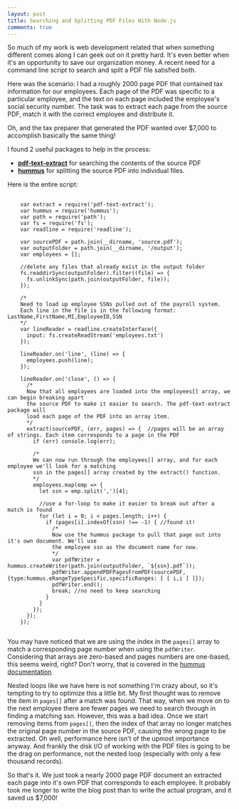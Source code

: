 ```yaml
---
layout: post
title: Searching and Splitting PDF Files With Node.js
comments: true
---
```


So much of my work is web development related that when something different comes along I can geek out on it pretty hard. It's even better
when it's an opportunity to save our organization money. A recent need for a command line script to search and split a PDF file satisfied both.

Here was the scenario: I had a roughly 2000 page PDF that contained tax information for our employees. Each page of the PDF was specific to a particular employee,
and the text on each page included the employee's social security number. The task was to extract each page from the source PDF, match it with the correct
employee and distribute it.

Oh, and the tax preparer that generated the PDF wanted over $7,000 to accomplish basically the same thing!

I found 2 useful packages to help in the process:

* **[pdf-text-extract](https://www.npmjs.com/package/pdf-text-extract)** for searching the contents of the source PDF
* **[hummus](https://www.npmjs.com/package/hummus)** for splitting the source PDF into individual files.

Here is the entire script:

<pre class="prettyprint">
  <code class="language-javascript">
    var extract = require('pdf-text-extract');
    var hummus = require('hummus');
    var path = require('path');
    var fs = require('fs');
    var readline = require('readline');

    var sourcePDF = path.join(__dirname, 'source.pdf');
    var outputFolder = path.join(__dirname, '/output');
    var employees = [];

    //delete any files that already exist in the output folder
    fs.readdirSync(outputFolder).filter((file) => {
      fs.unlinkSync(path.join(outputFolder, file));
    });

    /*
    Need to load up employee SSNs pulled out of the payroll system.
    Each line in the file is in the following format: LastName,FirstName,MI,EmployeeID,SSN
    */
    var lineReader = readline.createInterface({
      input: fs.createReadStream('employees.txt')
    });

    lineReader.on('line', (line) => {
      employees.push(line);
    });

    lineReader.on('close', () => {
      /*
      Now that all employees are loaded into the employees[] array, we can begin breaking apart
      the source PDF to make it easier to search. The pdf-text-extract package will
      load each page of the PDF into an array item.
      */
      extract(sourcePDF, (err, pages) => {  //pages will be an array of strings. Each item corresponds to a page in the PDF
        if (err) console.log(err);

        /*
        We can now run through the employees[] array, and for each employee we'll look for a matching
        ssn in the pages[] array created by the extract() function.
        */
        employees.map(emp => {
          let ssn = emp.split(',')[4];

          //use a for-loop to make it easier to break out after a match is found
          for (let i = 0; i < pages.length; i++) {
            if (pages[i].indexOf(ssn) !== -1) { //found it!
              /*
              Now use the hummus package to pull that page out into it's own document. We'll use
              the employee ssn as the document name for now.
              */
              var pdfWriter = hummus.createWriter(path.join(outputFolder, `${ssn}.pdf`));
              pdfWriter.appendPDFPagesFromPDF(sourcePDF, {type:hummus.eRangeTypeSpecific,specificRanges: [ [ i,i ] ]});
              pdfWriter.end();
              break; //no need to keep searching
            }
          }
        });
      });
    });
  </code>
</pre>


You may have noticed that we are using the index in the ```pages[]``` array to match a corresponding page number when using the ```pdfWriter```. Considering
that arrays are zero-based and pages numbers are one-based, this seems weird, right? Don't worry, that is covered in the [hummus documentation](https://github.com/galkahana/HummusJS/wiki/Embedding-pdf)

Nested loops like we have here is not something I'm crazy about, so it's tempting to try to optimize this a little bit. My first thought was to remove the item in ```pages[]``` after a match was found.
That way, when we move on to the next employee there are fewer pages we need to search through in finding a matching ssn. However, this was a bad idea. Once we start
removing items from ```pages[]```, then the index of that array no longer matches the original page number in the source PDF, causing the wrong page to be extracted. Oh well,
performance here isn't of the upmost importance anyway. And frankly the disk I/O of working with the PDF files is going to be the drag on performance, not the nested loop (especially with only
a few thousand records).

So that's it. We just took a nearly 2000 page PDF document an extracted each page into it's own PDF that corresponds to each employee. It probably
took me longer to write the blog post than to write the actual program, and it saved us $7,000!

